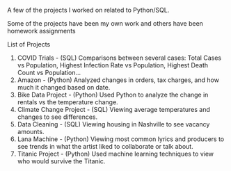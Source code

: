 A few of the projects I worked on related to Python/SQL.

Some of the projects have been my own work and others have been homework assignments

List of Projects
1. COVID Trials - (SQL) Comparisons between several cases: Total Cases vs Population, Highest Infection Rate vs Population, Highest Death Count vs Population...
2.  Amazon - (Python) Analyzed changes in orders, tax charges, and how much it changed based on date.
3.  Bike Data Project - (Python) Used Python to analyze the change in rentals vs the temperature change.
4.  Climate Change Project - (SQL) Viewing average temperatures and changes to see differences.
5.  Data Cleaning - (SQL) Viewing housing in Nashville to see vacancy amounts.
6.  Lana Machine - (Python) Viewing most common lyrics and producers to see trends in what the artist liked to collaborate or talk about.
7.  Titanic Project - (Python) Used machine learning techniques to view who would survive the Titanic.
   

